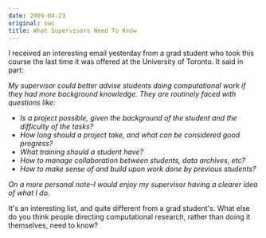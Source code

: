 ```yaml
---
date: 2009-04-23
original: swc
title: What Supervisors Need To Know
---
```

<p>I received an interesting email yesterday from a grad student who took this course the last time it was offered at the University of Toronto.  It said in part:</p>
<p><em>My supervisor could better advise students doing computational work if they had more background knowledge.  They are routinely faced with questions like:<br />
</em></p>
<ul>
<li><em>Is a project possible, given the background of the student and the difficulty of the tasks?</em></li>
<li><em>How long should a project take, and what can be considered good progress?</em></li>
<li><em>What training should a student have?</em></li>
<li><em>How to manage collaboration between students, data archives, etc?</em></li>
<li><em>How to make sense of and build upon work done by previous students?</em></li>
</ul>
<p><em>On a more personal note–I would enjoy my supervisor having a clearer idea of what I do.</em></p>
<p>It's an interesting list, and quite different from a grad student's. What else do you think people directing computational research, rather than doing it themselves, need to know?</p>
